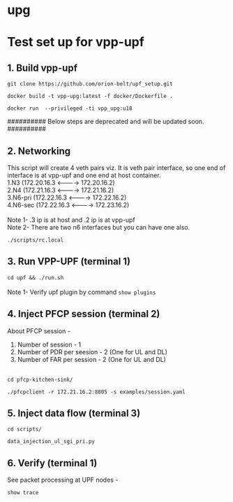 # upg
# Test set up for vpp-upf
## 1. Build vpp-upf

```git clone https://github.com/orion-belt/upf_setup.git```

```docker build -t vpp-upg:latest -f docker/Dockerfile .```

```docker run  --privileged -ti vpp_upg:u18```<br>

##########
Below steps are deprecated and will be updated soon.
##########


## 2. Networking<br>
This script will create 4 veth pairs viz. It is veth pair interface, so one end of interface is at vpp-upf and one end at host container.<br>
1.N3 (172.20.16.3 <----> 172.20.16.2)<br>
2.N4 (172.21.16.3 <----> 172.21.16.2)<br>
3.N6-pri (172.22.16.3 <----> 172.22.16.2)<br>
4.N6-sec (172.22.16.3 <----> 172.23.16.2)<br><br>
Note 1- .3 ip is at host and .2 ip is at vpp-upf<br>
Note 2- There are two n6 interfaces but you can have one also. <br>

```./scripts/rc.local```

## 3. Run VPP-UPF (terminal 1)

```cd upf && ./run.sh```<br><br>
Note 1- Verify upf plugin by command ```show plugins``` 

## 4. Inject PFCP session (terminal 2)<br>
About PFCP session - <br>
1. Number of session - 1<br>
2. Number of PDR per seesion - 2 (One for UL and DL)<br>
3. Number of FAR per session - 2 (One for UL and DL)<br><br>

```cd pfcp-kitchen-sink/```

```./pfcpclient -r 172.21.16.2:8805 -s examples/session.yaml```

## 5. Inject data flow (terminal 3)

```cd scripts/```

```data_injection_ul_sgi_pri.py```


## 6. Verify (terminal 1)
See packet processing at UPF nodes -


```show trace```


